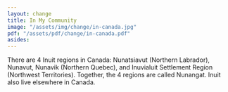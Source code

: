 ```yaml
---
layout: change
title: In My Community
image: "/assets/img/change/in-canada.jpg"
pdf: "/assets/pdf/change/in-canada.pdf"
asides:
---
```

There are 4 Inuit regions in Canada: Nunatsiavut (Northern Labrador), Nunavut, Nunavik (Northern Quebec), and Inuvialuit Settlement Region (Northwest Territories). Together, the 4 regions are called Nunangat. Inuit also live elsewhere in Canada.
